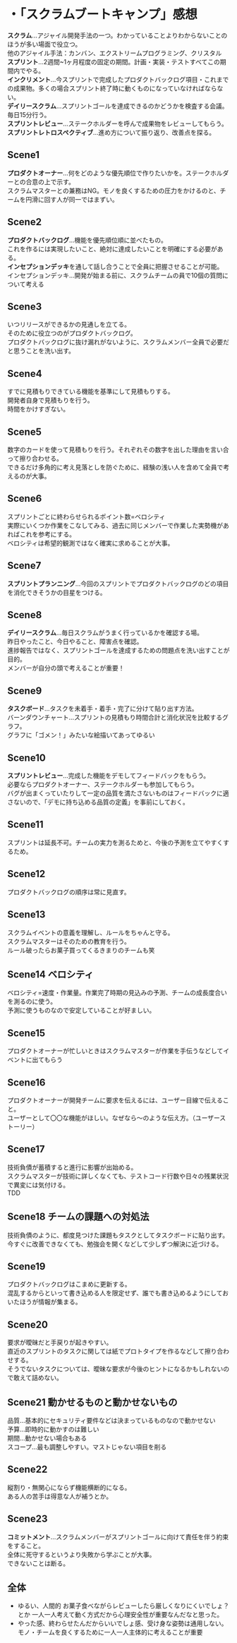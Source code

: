 # ・「スクラムブートキャンプ」感想
**スクラム**...アジャイル開発手法の一つ。わかっていることよりわからないことのほうが多い場面で役立つ。    
他のアジャイル手法：カンバン、エクストリームプログラミング、クリスタル  
**スプリント**...2週間~1ヶ月程度の固定の期間。計画・実装・テストすべてこの期間内でやる。  
**インクリメント**...今スプリントで完成したプロダクトバックログ項目・これまでの成果物。多くの場合スプリント終了時に動くものになっていなければならない。  
**デイリースクラム**...スプリントゴールを達成できるのかどうかを検査する会議。毎日15分行う。  
**スプリントレビュー**...ステークホルダーを呼んで成果物をレビューしてもらう。　　
**スプリントレトロスペクティブ**...進め方について振り返り、改善点を探る。

## Scene1 
**プロダクトオーナー**...何をどのような優先順位で作りたいかを。ステークホルダーとの合意の上で示す。  
スクラムマスターとの兼務はNG。モノを良くするための圧力をかけるのと、チームを円滑に回す人が同一ではまずい。

## Scene2
**プロダクトバックログ**...機能を優先順位順に並べたもの。  
これを作るには実現したいこと、絶対に達成したいことを明確にする必要がある。  
**インセプションデッキ**を通して話し合うことで全員に把握させることが可能。  
インセプションデッキ...開発が始まる前に、スクラムチームの員で10個の質問について考える

## Scene3
いつリリースができるかの見通しを立てる。  
そのために役立つのがプロダクトバックログ。  
プロダクトバックログに抜け漏れがないように、スクラムメンバー全員で必要だと思うことを洗い出す。

## Scene4
すでに見積もりできている機能を基準にして見積もりする。  
開発者自身で見積もりを行う。  
時間をかけすぎない。

## Scene5
数字のカードを使って見積もりを行う。それぞれその数字を出した理由を言い合って擦り合わせる。   
できるだけ多角的に考え見落としを防ぐために、経験の浅い人を含めて全員で考えるのが大事。

## Scene6
スプリントごとに終わらせられるポイント数=ベロシティ  
実際にいくつか作業をこなしてみる、過去に同じメンバーで作業した実勢機があればこれを参考にする。  
ベロシティは希望的観測ではなく確実に求めることが大事。

## Scene7
**スプリントプランニング**...今回のスプリントでプロダクトバックログのどの項目を消化できそうかの目星をつける。

## Scene8
**デイリースクラム**...毎日スクラムがうまく行っているかを確認する場。  
昨日やったこと、今日やること、障害点を確認。  
進捗報告ではなく、スプリントゴールを達成するための問題点を洗い出すことが目的。  
メンバーが自分の頭で考えることが重要！

## Scene9
**タスクボード**...タスクを未着手・着手・完了に分けて貼り出す方法。  
バーンダウンチャート...スプリントの見積もり時間合計と消化状況を比較するグラフ。  
グラフに「ゴメン！」みたいな絵描いてあってゆるい

## Scene10
**スプリントレビュー**...完成した機能をデモしてフィードバックをもらう。  
必要ならプロダクトオーナー、ステークホルダーも参加してもらう。  
バグが出まくっていたりして一定の品質を満たさないものはフィードバックに適さないので、「デモに持ち込める品質の定義」を事前にしておく。

## Scene11
スプリントは延長不可。チームの実力を測るためと、今後の予測を立てやすくするため。

## Scene12
プロダクトバックログの順序は常に見直す。

## Scene13
スクラムイベントの意義を理解し、ルールをちゃんと守る。  
スクラムマスターはそのための教育を行う。  
ルール破ったらお菓子買ってくるきまりのチームも笑

## Scene14 ベロシティ
ベロシティ=速度・作業量。作業完了時期の見込みの予測、チームの成長度合いを測るのに使う。  
予測に使うものなので安定していることが好ましい。

## Scene15
プロダクトオーナーが忙しいときはスクラムマスターが作業を手伝うなどしてイベントに出てもらう

## Scene16
プロダクトオーナーが開発チームに要求を伝えるには、ユーザー目線で伝えること。  
ユーザーとして〇〇な機能がほしい。なぜなら〜のような伝え方。（ユーザーストーリー）

## Scene17
技術負債が蓄積すると進行に影響が出始める。  
スクラムマスターが技術に詳しくなくても、テストコード行数や日々の残業状況で異変には気付ける。  
TDD

## Scene18 チームの課題への対処法
技術負債のように、都度見つけた課題もタスクとしてタスクボードに貼り出す。  
今すぐに改善できなくても、勉強会を開くなどして少しずつ解決に近づける。

## Scene19
プロダクトバックログはこまめに更新する。  
混乱するからといって書き込める人を限定せず、誰でも書き込めるようにしておいたほうが情報が集まる。

## Scene20
要求が曖昧だと手戻りが起きやすい。  
直近のスプリントのタスクに関しては紙でプロトタイプを作るなどして擦り合わせする。  
そうでないタスクについては、曖昧な要求が今後のヒントになるかもしれないので敢えて詰めない。

## Scene21 動かせるものと動かせないもの
品質...基本的にセキュリティ要件などは決まっているものなので動かせない  
予算...即時的に動かすのは難しい  
期間...動かせない場合もある  
スコープ...最も調整しやすい。マストじゃない項目を削る

## Scene22 
縦割り・無関心にならず機能横断的になる。  
ある人の苦手は得意な人が補うとか。

## Scene23
**コミットメント**...スクラムメンバーがスプリントゴールに向けて責任を伴う約束をすること。  
全体に死守するというより失敗から学ぶことが大事。  
できないことは断る。

## 全体
- ゆるい、人間的
  お菓子食べながらレビューしたら厳しくなりにくいでしょ？とか
  一人一人考えて動く方式だから心理安全性が重要なんだなと思った。
- やった感、終わらせたんだからいいでしょ感、受け身な姿勢は通用しない。  
  モノ・チームを良くするために一人一人主体的に考えることが重要

